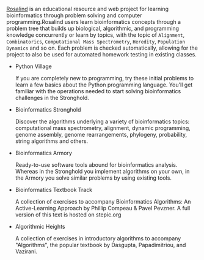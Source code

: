 [Rosalind](https://rosalind.info/problems/locations/) is an educational resource and web project for learning bioinformatics through problem solving and computer programming.Rosalind users learn bioinformatics concepts through a problem tree that builds up biological, algorithmic, and programming knowledge concurrently or learn by topics, with the topic of `Alignment`, `Combinatorics`, `Computational Mass Spectrometry`, `Heredity`, `Population Dynamics` and so on. Each problem is checked automatically, allowing for the project to also be used for automated homework testing in existing classes.

* Python Village

  If you are completely new to programming, try these initial problems to learn a few basics about the Python programming language. You'll get familiar with the operations needed to start solving bioinformatics challenges in the Stronghold.

* Bioinformatics Stronghold

  Discover the algorithms underlying a variety of bioinformatics topics: computational mass spectrometry, alignment, dynamic programming, genome assembly, genome rearrangements, phylogeny, probability, string algorithms and others.

* Bioinformatics Armory

  Ready-to-use software tools abound for bioinformatics analysis. Whereas in the Stronghold you implement algorithms on your own, in the Armory you solve similar problems by using existing tools.

* Bioinformatics Textbook Track

  A collection of exercises to accompany Bioinformatics Algorithms: An Active-Learning Approach by Phillip Compeau & Pavel Pevzner. A full version of this text is hosted on stepic.org

* Algorithmic Heights

  A collection of exercises in introductory algorithms to accompany "Algorithms", the popular textbook by Dasgupta, Papadimitriou, and Vazirani.

  
